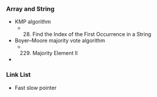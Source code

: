 
### Array and String
* KMP algorithm
   * 28. Find the Index of the First Occurrence in a String
* Boyer–Moore majority vote algorithm
   * 229. Majority Element II
* 

### Link List
* Fast slow pointer
